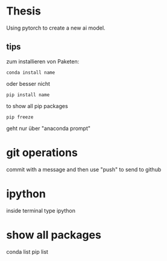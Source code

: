 # Thesis

Using pytorch to create a new ai model.


## tips

zum installieren von Paketen:

    conda install name

oder besser nicht

    pip install name

to show all pip packages

    pip freeze

geht nur über "anaconda prompt"


# git operations

commit with a message and then use "push" to send to github

# ipython

inside terminal type ipython

# show all packages

conda list
pip list